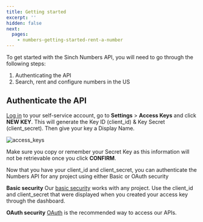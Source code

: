 ```yaml
---
title: Getting started
excerpt: ''
hidden: false
next:
  pages:
    - numbers-getting-started-rent-a-number
---
```


To get started with the Sinch Numbers API, you will need to go through the following steps:
 1. Authenticating the API
 2. Search, rent and configure numbers in the US


## Authenticate the API

[Log in](https://dashboard.sinch.com/login) to your self-service account, go to **Settings** > **Access Keys** and click **NEW KEY**. This will generate the Key ID (client_id) & Key Secret (client_secret). Then give your key a Display Name.

![access_keys](https://user-images.githubusercontent.com/76005934/103384649-2a158c00-4ac5-11eb-8fd5-adda1a1ca50e.png)

Make sure you copy or remember your Secret Key as this information will not be retrievable once you click **CONFIRM**.

Now that you have your client_id and client_secret, you can authenticate the Numbers API for any project using either Basic or OAuth security

**Basic security**
Our [basic security](https://developers.sinch.com/reference/#active-number) works with any project. Use the client_id and client_secret that were displayed when you created your access key through the dashboard.

**OAuth security**
[OAuth](https://developers.sinch.com/reference/#active-number) is the recommended way to access our APIs.
